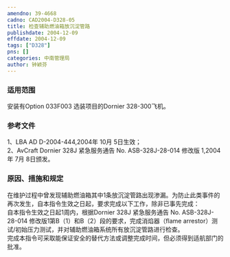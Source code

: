 ```yaml
---
amendno: 39-4668  
cadno: CAD2004-D328-05  
title: 检查辅助燃油箱放沉淀管路  
publishdate: 2004-12-09  
effdate: 2004-12-09  
tags: ["D328"]  
pns: []  
categories: 中南管理局  
author: 钟颖芬  
---
```

  
### 适用范围  
安装有Option 033F003 选装项目的Dornier 328-300飞机。  
  
<!--more-->  
### 参考文件  
1、LBA AD D-2004-444,2004年 10月 5日生效；  
 2、AvCraft Dornier 328J 紧急服务通告 No. ASB-328J-28-014 修改版 1,2004年 7月 8日颁发。  
  
### 原因、措施和规定  
在维护过程中曾发现辅助燃油箱其中1条放沉淀管路出现渗漏。为防止此类事件的再次发生，自本指令生效之日起，要求完成以下工作，除非已事先完成：  
    自本指令生效之日起1周内，根据Dornier 328J 紧急服务通告 No. ASB-328J-28-014 修改版1第B（1）和B（2）段的要求，完成消焰器（flame arrestor）测试/初始压力测试，并对辅助燃油箱系统所有放沉淀管路进行检查。  
完成本指令可采取能保证安全的替代方法或调整完成时间，但必须得到适航部门的批准。  
